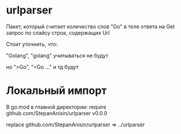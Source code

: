 # urlparser #

Пакет, который считает количество слов "Go" в теле ответа на Get запрос по слайсу строк, содержащих Url

Стоит уточнить, что:

"Golang", "golang" учитываться не будут

но ">Go", "<Go ..." и тд будут

# Локальный импорт #
В go.mod в главной директории: 
require github.com/StepanAnisin/urlparser v0.0.0

replace github.com/StepanAnisin/urlparser => ../urlparser
